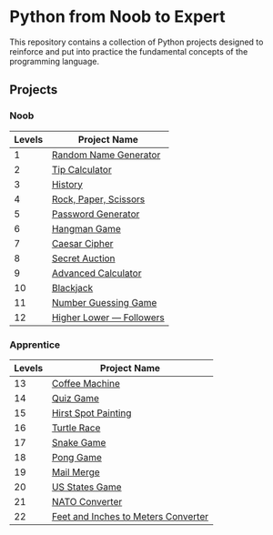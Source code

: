 # Python from Noob to Expert

This repository contains a collection of Python projects designed to reinforce and put into practice the fundamental concepts of the programming language.

## Projects

### Noob

| **Levels** | **Project Name**                                                |
| ---------- | --------------------------------------------------------------- |
| 1          | [Random Name Generator](/noob/level_1/random_name_generator.py) |
| 2          | [Tip Calculator](/noob/level_2/tip_calculator.py)               |
| 3          | [History](/noob/level_3/history.py)                             |
| 4          | [Rock, Paper, Scissors](/noob/level_4/rock_paper_scissors.py)   |
| 5          | [Password Generator](/noob/level_5/password_generator.py)       |
| 6          | [Hangman Game](/noob/level_6/hangman.py)                        |
| 7          | [Caesar Cipher](/noob/level_7/caesar_cipher.py)                 |
| 8          | [Secret Auction](/noob/level_8/secret_auction.py)               |
| 9          | [Advanced Calculator](/noob/level_9/calculator.py)              |
| 10         | [Blackjack](/noob/level_10/blackjack.py)                        |
| 11         | [Number Guessing Game](/noob/level_11/number_guessing_game.py)  |
| 12         | [Higher Lower — Followers](/noob/level_12/high_lower_game.py)   |

### Apprentice

| **Levels** | **Project Name**                                                                     |
| ---------- | ------------------------------------------------------------------------------------ |
| 13         | [Coffee Machine](/Apprentice/level_13/main.py)                                       |
| 14         | [Quiz Game](/Apprentice/level_14/main.py)                                            |
| 15         | [Hirst Spot Painting](/Apprentice/level_15/hirst_spot_painting.py)                   |
| 16         | [Turtle Race](/Apprentice/level_16/turtle_race.py)                                   |
| 17         | [Snake Game](/Apprentice/level_17/snake_game.py)                                     |
| 18         | [Pong Game](/Apprentice/level_18/pong.py)                                            |
| 19         | [Mail Merge](/Apprentice/level_19/mail_merge.py)                                     |
| 20         | [US States Game](/Apprentice/level_20/us_state_game.py)                              |
| 21         | [NATO Converter](/Apprentice/level_21/nato_alphabet.py)                              |
| 22         | [Feet and Inches to Meters Converter](/Apprentice/level_22/feet_inches_to_meters.py) |
